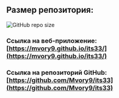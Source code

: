 ## Размер репозитория:

![GitHub repo size](https://img.shields.io/github/repo-size/Mvory9/its33)

### Ссылка на веб-приложение: [https://mvory9.github.io/its33/](https://mvory9.github.io/its33/)

### Ссылка на репозиторий GitHub: [https://github.com/Mvory9/its33](https://github.com/Mvory9/its33)
